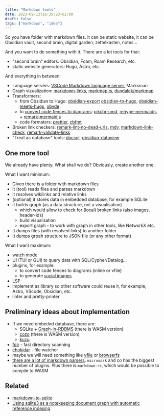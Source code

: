 ```yaml
---
title: "Markdown tools"
date: 2023-09-13T16:35:23+02:00
draft: false
tags: ["markdown", "idea"]
---
```


So you have folder with markdown files. It can be static website, it can be Obsidian vault, second brain, digital garden, zettelkasten, notes...

And you want to do something with it. There are a lot tools for that:

- "second brain" editors: Obsidian, Foam, Roam Research, etc.
- static website generators: Hugo, Astro, etc.

And everything in between:

- Language servers: [VSCode Markdown language server](https://github.com/microsoft/vscode/tree/main/extensions/markdown-language-features/server), Marksman
- Graph vizualization: [markdown-links](https://github.com/tchayen/markdown-links), [markmap.js](https://markmap.js.org/docs/packages--markmap-cli), [dundalek/markmap](https://github.com/dundalek/markmap)
- Transformers:
  - from Obsidian to Hugo: [obsidian-export](https://nick.groenen.me/projects/obsidian-export/) [obsidian-to-hugo](https://github.com/devidw/obsidian-to-hugo), [obsidian-meets-hugo](https://github.com/ukautz/obsidian-meets-hugo), [obyde](https://github.com/notkmhn/obyde)
  - to [convert code fences to diagrams](/content/posts/text-to-diagram/index.md): [pikchr-cmd](https://github.com/zenomt/pikchr-cmd), [rehype-mermaidjs](https://github.com/remcohaszing/rehype-mermaidjs) + [remark-mermaidjs](https://github.com/remcohaszing/remark-mermaidjs)
  - code formaters: [prettier](https://prettier.io/), [cbfmt](https://github.com/lukas-reineke/cbfmt)
- Broken link checkers: [remark-lint-no-dead-urls](https://github.com/remarkjs/remark-lint-no-dead-urls), [mdv](https://github.com/Mermade/mdv), [markdown-link-check](https://github.com/tcort/markdown-link-check), [remark-validate-links](https://github.com/remarkjs/remark-validate-links)
- "Treat as database" tools: [docsql](https://github.com/peterbe/docsql), [obsidian-dataview](https://blacksmithgu.github.io/obsidian-dataview/)

## One more tool

We already have plenty. What shall we do? Obviously, create another one.

What I want minimum:

- Given there is a folder with markdown files
- it (tool) reads files and parses markdown
- it resolves wikilinks and relative links
- (optional) it stores data in embedded database, for example SQLite
- it builds graph (as a data structure, not a visualisation)
  - which would allow to check for (local) broken links (also images, header-ids)
  - build visualisation
  - export graph - to work with graph in other tools, like NetworkX etc.
- It dumps files (with resolved links) to another folder
- It dumps grpah structure to JSON file (or any other format)

What I want maximum:

- watch mode
- UI (TUI or GUI) to query data with SQL/Cypher/Datalog...
- plugins, for example:
  - to convert code fences to diagrams (inline or vfile)
  - to generate [social images](https://dev.to/ben/how-devto-dynamically-generates-social-images--2c2n)
- LSP
- implement as library so other software could reuse it, for example, Astro, VScode, Obsidian, etc.
- linter and pretty-printer

## Preliminary ideas about implementation

- If we need embeded database, there are:
  - SQLite + [Graph-in-RDBMS](https://graph.stereobooster.com/notes/Graph-in-RDBMS) (there is WASM version)
  - [cozo](https://github.com/cozodb/cozo) (there is WASM version)
  - [kuzu](https://kuzudb.com/)
- [fdir](https://www.npmjs.com/package/fdir) - fast directory scanning
- [chokidar](https://github.com/paulmillr/chokidar) - file watcher
- maybe we will need something like [vfile](https://github.com/vfile/vfile) or [browserfs](https://jvilk.com/browserfs/1.4.1/)
- [there are a lot of markdown parsers](/content/posts/markdown-parsers/index.md). `micromark` and co has the biggest number of plugins. Plus there is `markdown-rs`, which would be possible to compile to WASM

## Related

- [markdown-to-sqlite](https://github.com/simonw/markdown-to-sqlite)
- [Using sqlite3 as a notekeeping document graph with automatic reference indexing](https://epilys.github.io/bibliothecula/notekeeping.html)
